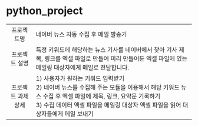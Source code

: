# python_project

|                    |                                                                                                                                                                                                                                               |
| :----------------: | --------------------------------------------------------------------------------------------------------------------------------------------------------------------------------------------------------------------------------------------- |
|     프로젝트명     | 네이버 뉴스 자동 수집 후 메일 발송기                                                                                                                                                                                                          |
|   프로젝트 설명    | 특정 키워드에 해당하는 뉴스 기사를 네이버에서 찾아 기사 제목, 링크를 엑셀 파일로 만들어 미리 만들어둔 엑셀 파일에 있는 메일링 대상자에게 메일로 전달합니다.                                                                                   |
| 프로젝트 과제 상세 | 1) 사용자가 원하는 키워드 입력받기 <br> 2) 네이버 뉴스를 수집해 주는 모듈을 이용해서 해당 키워드 뉴스 수집 후 엑셀 파일에 제목, 링크, 요약문 기록하기 <br> 3) 수집 데이터 엑셀 파일을 메일링 대상자 엑셀 파일을 읽어 대상자들에게 메일 보내기 |
